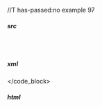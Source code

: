//T has-passed:no
example 97
##### src
```

  
```
##### xml
<?xml version="1.0" encoding="UTF-8"?>
<!DOCTYPE document SYSTEM "CommonMark.dtd">
<document xmlns="http://commonmark.org/xml/1.0">
  <code_block>
  
</code_block>
</document>
##### html
<pre><code>
  
</code></pre>
#####
